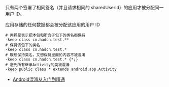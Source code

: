 只有两个签署了相同签名（并且请求相同的 sharedUserId）的应用才被分配同一用户 ID。

应用存储的任何数据都会被分配该应用的用户 ID



```
# 两颗星表示把本包和所含子包下的类名都保持
-keep class cn.hadcn.test.**
# 保持该包下的类名
-keep class cn.hadcn.test.*
# 既想保持类名，又想保持里面的内容不被混淆
-keep class cn.hadcn.test.* {*;}
# 避免所有继承Activity的类被混淆
-keep public class * extends android.app.Activity
```



- [Android混淆从入门到精通](https://www.jianshu.com/p/7436a1a32891) 